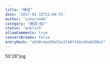 ```yaml
---
title: "練習"
date: '2017-01-15T21:04:55'
author: "subaru44k"
category: "練習(強)"
status: "publish"
allowComments: true
convertBreaks: false
entryHash: "e548c4ae58e51e1f48f438cd8e0208e2"
---
```

50'26"jog
